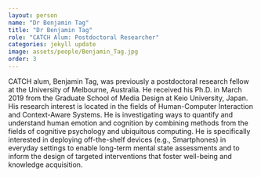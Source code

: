 ```yaml
---
layout: person
name: "Dr Benjamin Tag"
title: "Dr Benjamin Tag"
role: "CATCH Alum: Postdoctoral Researcher"
categories: jekyll update
image: assets/people/Benjamin_Tag.jpg
order: 3
---
```

CATCH alum, Benjamin Tag, was previously a postdoctoral research fellow at the University of Melbourne, Australia. He received his Ph.D. in March 2019 from the Graduate School of Media Design at Keio University, Japan. 
His research interest is located in the fields of Human-Computer Interaction and Context-Aware Systems. He is investigating ways to quantify and understand human emotion and cognition by combining methods from the fields of cognitive psychology and ubiquitous computing. He is specifically interested in deploying off-the-shelf devices (e.g., Smartphones) in everyday settings to enable long-term mental state assessments and to inform the design of targeted interventions that foster well-being and knowledge acquisition.
